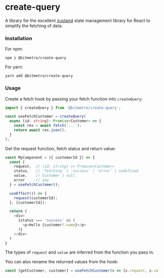 # create-query

A library for the excellent [zustand](https://www.npmjs.com/package/zustand) state management library for React to simplify the fetching of data.

### Installation

For npm:
```
npm i @bitmetro/create-query
```

For yarn:
```
yarn add @bitmetro/create-query
```

### Usage

Create a fetch hook by passing your fetch function into `createQuery`:

```ts
import { createQuery } from '@bitmetro/create-query';

const useFetchCustomer = createQuery(
  async (id: string): Promise<Customer> => {
    const res = await fetch('...');
    return await res.json();
  }
);
```

Get the request function, fetch status and return value:
```ts
const MyComponent = ({ customerId }) => {
  const {
    request,  // (id: string) => Promise<Customer>
    status,   // 'fetching' | 'success' | 'error' | undefined
    value,    // Customer | null
    error     // any
  } = useFetchCustomer();

  useEffect(() => {
    request(customerId);
  }, [customerId]);

  return (
    <div>
      {status === 'success' && (
        <p>Hello {customer?.name}</p>
      )}
    </div>
  )
}
```

The types of `request` and `value` are inferred from the function you pass in.

You can also rename the returned values from the hook:
```ts
const [getCustomer, customer] = useFetchCustomer(s => [s.request, s.value]);
```
